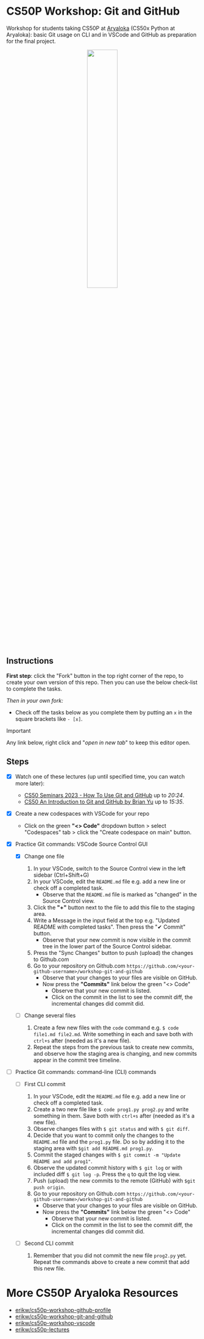 # CS50P Workshop: Git and GitHub
Workshop for students taking CS50P at [Aryaloka](https://www.aryalokaeducation.com/courses/cs50x-python/) (CS50x Python at Aryaloka): basic Git usage on CLI and in VSCode and GitHub as preparation for the final project.

<p align="center">
<img src="img/intro.png" width="40%">
</p>

## Instructions
**First step**: click the "Fork" button in the top right corner of the repo, to create your own version of this repo. Then you can use the below check-list to complete the tasks.

*Then in your own fork:*
* Check off the tasks below as you complete them by putting an `x` in the square brackets like `- [x]`.
> [!IMPORTANT]
> Any link below, right click and "*open in new tab*" to keep this editor open.


## Steps
- [x] Watch one of these lectures (up until specified time, you can watch more later):
  * [CS50 Seminars 2023 - How To Use Git and GitHub](https://www.youtube.com/watch?v=cspx7YSvp5Q) up to _20:24_. 
  * [CS50 An Introduction to Git and GitHub by Brian Yu](https://www.youtube.com/watch?v=MJUJ4wbFm_A) up to _15:35_.

- [x] Create a new codespaces with VSCode for your repo
  * Click on the green **"<> Code"** dropdown button > select "Codespaces" tab > click the "Create codespace on main" button.

- [x] Practice Git commands: VSCode Source Control GUI
  - [x] Change one file
    1. In your VSCode, switch to the Source Control view in the left sidebar (Ctrl+Shift+G)
    1. In your VSCode, edit the `README.md` file e.g. add a new line or check off a completed task.
       * Observe that the `README.md` file is marked as "changed" in the Source Control view.
    1. Click the **"+"** button next to the file to add this file to the staging area.
    1. Write a Message in the input field at the top e.g. "Updated README with completed tasks". Then press the "✔ Commit" button.
       * Observe that your new commit is now visible in the commit tree in the lower part of the Source Control sidebar.
    1. Press the "Sync Changes" button to push (upload) the changes to Github.com
    1. Go to your repository on Github.com `https://github.com/<your-github-username>/workshop-git-and-github`
       * Observe that your changes to your files are visible on GitHub.
       * Now press the **"Commits"** link below the green "<> Code"
         * Observe that your new commit is listed.
         * Click on the commit in the list to see the commit diff, the incremental changes did commit did.

  - [ ] Change several files
    1. Create a few new files with the `code` command e.g. `$ code file1.md file2.md`. Write something in each and save both with `ctrl+s` after (needed as it's a new file).
    1. Repeat the steps from the previous task to create new commits, and observe how the staging area is changing, and new commits appear in the commit tree timeline.

- [ ] Practice Git commands: command-line (CLI) commands
  - [ ] First CLI commit
    1. In your VSCode, edit the `README.md` file e.g. add a new line or check off a completed task.
    2. Create a two new file like `$ code prog1.py prog2.py` and write something in them. Save both with `ctrl+s` after (needed as it's a new file).
    3. Observe changes files with `$ git status` and with `$ git diff`.
    4. Decide that you want to commit only the changes to the `README.md` file and the `prog1.py` file. Do so by adding it to the staging area with `$git add README.md prog1.py`.
    5. Commit the staged changes with `$ git commit -m "Update README and add prog1"`.
    6. Observe the updated commit history with `$ git log` or with included diff `$ git log -p`. Press the `q` to quit the log view.
    7. Push (upload) the new commits to the remote (GitHub) with `$git push origin`.
    8. Go to your repository on Github.com `https://github.com/<your-github-username>/workshop-git-and-github`
         * Observe that your changes to your files are visible on GitHub.
         * Now press the **"Commits"** link below the green "<> Code"
           * Observe that your new commit is listed.
           * Click on the commit in the list to see the commit diff, the incremental changes did commit did.

  - [ ] Second CLI commit
    1. Remember that you did not commit the new file `prog2.py` yet. Repeat the commands above to create a new commit that add this new file.           



# More CS50P Aryaloka Resources
* [erikw/cs50p-workshop-github-profile](https://github.com/erikw/cs50p-workshop-github-profile)
* [erikw/cs50p-workshop-git-and-github](https://github.com/erikw/cs50p-workshop-git-and-github)
* [erikw/cs50p-workshop-vscode](https://github.com/erikw/cs50p-workshop-vscode)
* [erikw/cs50p-lectures](https://github.com/erikw/cs50p-lectures)
